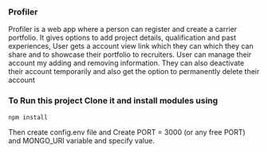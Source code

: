 ### Profiler

Profiler is a web app where a person can register and create a carrier portfolio.
It gives options to add project details, qualification and past experiences, 
User gets a account view link which they can which they can share and to showcase 
their portfolio to recruiters.
User can manage their account my adding and removing information. 
They can also deactivate their account temporarily and also get the option to permanently delete their account

### To Run this project Clone it and install modules using
```
npm install
```

Then create config.env file and Create PORT = 3000 (or any free PORT) and MONGO_URI variable 
and specify value.
 

